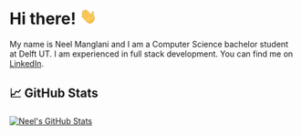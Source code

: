 <!-- Stole this from @CeesJol, pretty cool guy -->
# Hi there! <img src="https://raw.githubusercontent.com/CeesJol/CeesJol/master/static/wave.gif" width="30px">

My name is Neel Manglani and I am a Computer Science bachelor student at Delft UT. I am experienced in full stack development. You can find me on [LinkedIn][3].

## 📈 GitHub Stats

<a href="https://github.com/Neel738/Neel738">
  <img align="center" src="https://www.ghs-neel738s-projects.vercel.app/api?username=Neel738&show_icons=true&line_height=27&count_private=true&title_color=ffffff&text_color=c9cacc&icon_color=2bbc8a&bg_color=1d1f21&include_all_commits=true" alt="Neel's GitHub Stats" />
</a>


<!-- links to social media accounts -->

[2]: https://github.com/Neel738/
[3]: https://nl.linkedin.com/in/neel-gh

<!-- README inspired by https://github.com/CeesJol/CeesJol -->

<!--
**Neel738/Neel738** is a ✨ _special_ ✨ repository because its `README.md` (this file) appears on your GitHub profile.

Here are some ideas to get you started:

- 🔭 I’m currently working on ...
- 🌱 I’m currently learning ...
- 👯 I’m looking to collaborate on ...
- 🤔 I’m looking for help with ...
- 💬 Ask me about ...
- 📫 How to reach me: ...
- 😄 Pronouns: ...
- ⚡ Fun fact: ...
-->

